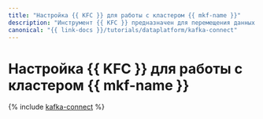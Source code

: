 ```yaml
---
title: "Настройка {{ KFC }} для работы с кластером {{ mkf-name }}"
description: "Инструмент {{ KFC }} предназначен для перемещения данных между {{ KF }} и другими хранилищами данных. По этому руководству вы можете настроить {{ KFC }} для взаимодействия с кластером {{ mkf-name }}."
canonical: "{{ link-docs }}/tutorials/dataplatform/kafka-connect"
---
```


# Настройка {{ KFC }} для работы с кластером {{ mkf-name }}


{% include [kafka-connect](../../_tutorials/dataplatform/mkf-kafka-connect.md) %}
